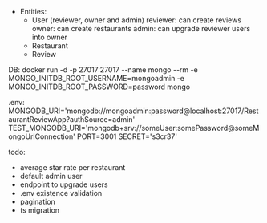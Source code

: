 - Entities:
    - User (reviewer, owner and admin)
        reviewer: can create reviews
        owner: can create restaurants
        admin: can upgrade reviewer users into owner
    - Restaurant
    - Review

DB:
docker run -d -p 27017:27017 --name mongo --rm -e MONGO_INITDB_ROOT_USERNAME=mongoadmin -e MONGO_INITDB_ROOT_PASSWORD=password mongo

.env:
MONGODB_URI='mongodb://mongoadmin:password@localhost:27017/RestaurantReviewApp?authSource=admin'
TEST_MONGODB_URI='mongodb+srv://someUser:somePassword@someMongoUrlConnection'
PORT=3001
SECRET='s3cr37'

todo:
- average star rate per restaurant
- default admin user
- endpoint to upgrade users
- .env existence validation
- pagination
- ts migration